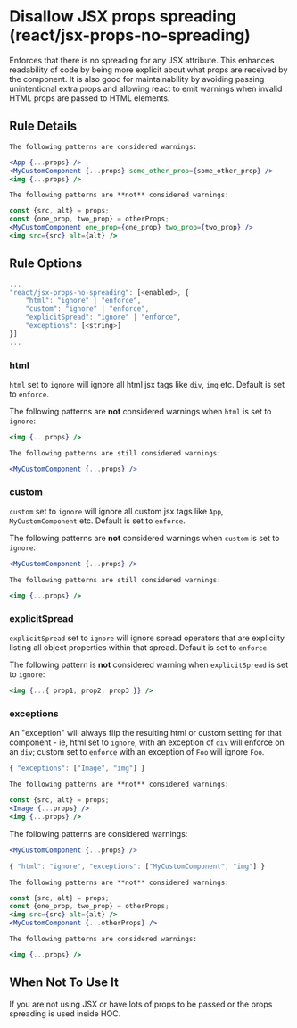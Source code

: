 # Disallow JSX props spreading (react/jsx-props-no-spreading)

Enforces that there is no spreading for any JSX attribute. This enhances readability of code by being more explicit about what props are received by the component. It is also good for maintainability by avoiding passing unintentional extra props and allowing react to emit warnings when invalid HTML props are passed to HTML elements.

## Rule Details

```The following patterns are considered warnings:```

```jsx
<App {...props} />
<MyCustomComponent {...props} some_other_prop={some_other_prop} />
<img {...props} />
```

```The following patterns are **not** considered warnings:```

```jsx
const {src, alt} = props;
const {one_prop, two_prop} = otherProps;
<MyCustomComponent one_prop={one_prop} two_prop={two_prop} />
<img src={src} alt={alt} />
```

## Rule Options

```js
...
"react/jsx-props-no-spreading": [<enabled>, {
    "html": "ignore" | "enforce",
    "custom": "ignore" | "enforce",
    "explicitSpread": "ignore" | "enforce",
    "exceptions": [<string>]
}]
...
```

### html

`html` set to `ignore` will ignore all html jsx tags like `div`, `img` etc. Default is set to `enforce`.

The following patterns are **not** considered warnings when `html` is set to `ignore`:

```jsx
<img {...props} />
```

```The following patterns are still considered warnings:```

```jsx
<MyCustomComponent {...props} />
```

### custom

`custom` set to `ignore` will ignore all custom jsx tags like `App`, `MyCustomComponent` etc. Default is set to `enforce`.

The following patterns are **not** considered warnings when `custom` is set to `ignore`:

```jsx
<MyCustomComponent {...props} />
```

```The following patterns are still considered warnings:```

```jsx
<img {...props} />
```

### explicitSpread

`explicitSpread` set to `ignore` will ignore spread operators that are explicilty listing all object properties within that spread. Default is set to `enforce`.

The following pattern is **not** considered warning when `explicitSpread` is set to `ignore`:

```jsx
<img {...{ prop1, prop2, prop3 }} />
```

### exceptions

An "exception" will always flip the resulting html or custom setting for that component - ie, html set to `ignore`, with an exception of `div` will enforce on an `div`; custom set to `enforce` with an exception of `Foo` will ignore `Foo`.

```js
{ "exceptions": ["Image", "img"] }
```

```The following patterns are **not** considered warnings:```

```jsx
const {src, alt} = props;
<Image {...props} />
<img {...props} />
```

The following patterns are considered warnings:

```jsx
<MyCustomComponent {...props} />
```

```js
{ "html": "ignore", "exceptions": ["MyCustomComponent", "img"] }
```

```The following patterns are **not** considered warnings:```

```jsx
const {src, alt} = props;
const {one_prop, two_prop} = otherProps;
<img src={src} alt={alt} />
<MyCustomComponent {...otherProps} />
```

```The following patterns are considered warnings:```

```jsx
<img {...props} />
```

## When Not To Use It

If you are not using JSX or have lots of props to be passed or the props spreading is used inside HOC.
